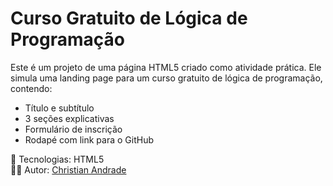 # Curso Gratuito de Lógica de Programação

Este é um projeto de uma página HTML5 criado como atividade prática. Ele simula uma landing page para um curso gratuito de lógica de programação, contendo:

- Título e subtítulo
- 3 seções explicativas
- Formulário de inscrição
- Rodapé com link para o GitHub

📌 Tecnologias: HTML5  
👨‍💻 Autor: [Christian Andrade](https://github.com/christiandrades)
